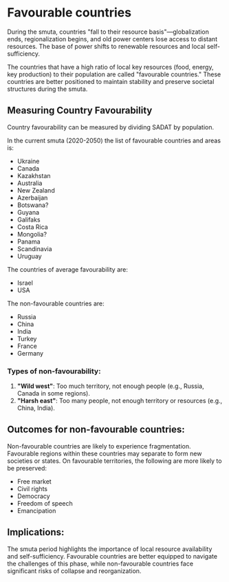 # Favourable countries

During the smuta, countries "fall to their resource basis"—globalization ends, regionalization begins, and old power centers lose access to distant resources. The base of power shifts to renewable resources and local self-sufficiency.

The countries that have a high ratio of local key resources (food, energy, key production) to their population are called "favourable countries." These countries are better positioned to maintain stability and preserve societal structures during the smuta.

## Measuring Country Favourability

Country favourability can be measured by dividing SADAT by population.

In the current smuta (2020-2050) the list of favourable countries and areas is:

- Ukraine
- Canada
- Kazakhstan
- Australia
- New Zealand
- Azerbaijan
- Botswana?
- Guyana
- Galifaks
- Costa Rica
- Mongolia?
- Panama
- Scandinavia
- Uruguay

The countries of average favourability are:

- Israel
- USA

The non-favourable countries are:

- Russia
- China
- India
- Turkey
- France
- Germany

### Types of non-favourability:

1. **"Wild west"**: Too much territory, not enough people (e.g., Russia, Canada in some regions).
2. **"Harsh east"**: Too many people, not enough territory or resources (e.g., China, India).

## Outcomes for non-favourable countries:

Non-favourable countries are likely to experience fragmentation. Favourable regions within these countries may separate to form new societies or states. On favourable territories, the following are more likely to be preserved:

- Free market
- Civil rights
- Democracy
- Freedom of speech
- Emancipation

## Implications:

The smuta period highlights the importance of local resource availability and self-sufficiency. Favourable countries are better equipped to navigate the challenges of this phase, while non-favourable countries face significant risks of collapse and reorganization.
